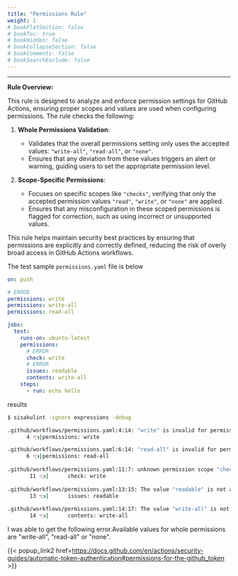 ```yaml
---
title: "Permissions Rule"
weight: 1
# bookFlatSection: false
# bookToc: true
# bookHidden: false
# bookCollapseSection: false
# bookComments: false
# bookSearchExclude: false
---
```


---

**Rule Overview:**

This rule is designed to analyze and enforce permission settings for GitHub Actions, ensuring proper scopes and values are used when configuring permissions. The rule checks the following:

1. **Whole Permissions Validation**:
   - Validates that the overall permissions setting only uses the accepted values: `"write-all"`, `"read-all"`, or `"none"`.
   - Ensures that any deviation from these values triggers an alert or warning, guiding users to set the appropriate permission level.

2. **Scope-Specific Permissions**:
   - Focuses on specific scopes like `"checks"`, verifying that only the accepted permission values `"read"`, `"write"`, or `"none"` are applied.
   - Ensures that any misconfiguration in these scoped permissions is flagged for correction, such as using incorrect or unsupported values.

This rule helps maintain security best practices by ensuring that permissions are explicitly and correctly defined, reducing the risk of overly broad access in GitHub Actions workflows.

The test sample `permissions.yaml` file is below

```yaml
on: push

# ERROR
permissions: write
permissions: write-all
permissions: read-all

jobs:
  test:
    runs-on: ubuntu-latest
    permissions:
      # ERROR
      check: write
      # ERROR
      issues: readable
      contents: write-all
    steps:
      - run: echo hello
```

results

```bash
$ sisakulint -ignore expressions -debug

.github/workflows/permissions.yaml:4:14: "write" is invalid for permission for all the scopes. [permissions]
      4 👈|permissions: write

.github/workflows/permissions.yaml:6:14: "read-all" is invalid for permission for all the scopes. [permissions]
      6 👈|permissions: read-all
                   
.github/workflows/permissions.yaml:11:7: unknown permission scope "check". all available permission scopes are "actions", "checks", "contents", "deployments", "discussions", "id-token", "issues", "packages", "pages", "pull-requests", "repository-projects", "security-events", "statuses" [permissions]
       11 👈|      check: write
             
.github/workflows/permissions.yaml:13:15: The value "readable" is not a valid permission for the scope "issues". Only 'read', 'write', or 'none' are acceptable values. [permissions]
       13 👈|      issues: readable
                     
.github/workflows/permissions.yaml:14:17: The value "write-all" is not a valid permission for the scope "contents". Only 'read', 'write', or 'none' are acceptable values. [permissions]
       14 👈|      contents: write-all
```

I was able to get the following error.Available values for whole permissions are "write-all", "read-all" or "none".

{{< popup_link2 href=https://docs.github.com/en/actions/security-guides/automatic-token-authentication#permissions-for-the-github_token >}}
